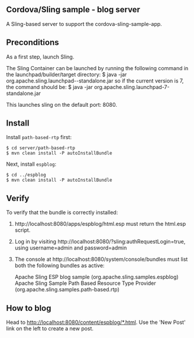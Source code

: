 Cordova/Sling sample - blog server
----------------------------------

A Sling-based server to support the cordova-sling-sample-app.


## Preconditions

As a first step, launch Sling.

The Sling Container can be launched by running the following command in the 
launchpad/builder/target directory:
	$ java -jar org.apache.sling.launchpad-<version>-standalone.jar
so if the current version is 7, the command should be:
	$ java -jar org.apache.sling.launchpad-7-standalone.jar

This launches sling on the default port: 8080.


## Install

Install `path-based-rtp` first:

	$ cd server/path-based-rtp
	$ mvn clean install -P autoInstallBundle

Next, install `espblog`:

	$ cd ../espblog
	$ mvn clean install -P autoInstallBundle


## Verify

To verify that the bundle is correctly installed:

1) http://localhost:8080/apps/espblog/html.esp must return the html.esp script.

2) Log in by visiting http://localhost:8080/?sling:authRequestLogin=true,
   using username=admin and password=admin

3) The console at http://localhost:8080/system/console/bundles must list both 
   the following bundles as active:

     Apache Sling ESP blog sample 
         (org.apache.sling.samples.espblog)
     Apache Sling Sample Path Based Resource Type Provider
         (org.apache.sling.samples.path-based.rtp)


## How to blog

Head to [http://localhost:8080/content/espblog/*.html](http://localhost:8080/content/espblog/*.html). Use the 'New Post' link on the left to create a new post.